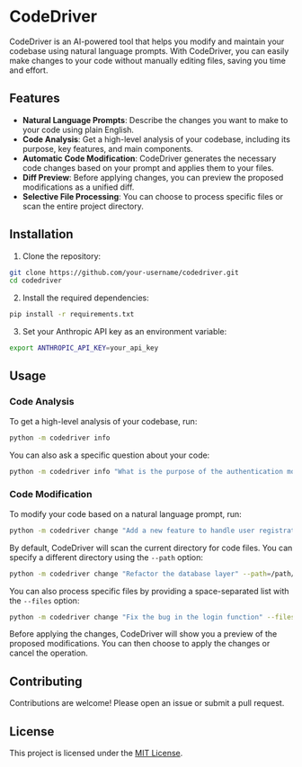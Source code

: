 # CodeDriver

CodeDriver is an AI-powered tool that helps you modify and maintain your codebase using natural language prompts. With CodeDriver, you can easily make changes to your code without manually editing files, saving you time and effort.

## Features

- **Natural Language Prompts**: Describe the changes you want to make to your code using plain English.
- **Code Analysis**: Get a high-level analysis of your codebase, including its purpose, key features, and main components.
- **Automatic Code Modification**: CodeDriver generates the necessary code changes based on your prompt and applies them to your files.
- **Diff Preview**: Before applying changes, you can preview the proposed modifications as a unified diff.
- **Selective File Processing**: You can choose to process specific files or scan the entire project directory.

## Installation

1. Clone the repository:

```bash
git clone https://github.com/your-username/codedriver.git
cd codedriver
```

2. Install the required dependencies:

```bash
pip install -r requirements.txt
```

3. Set your Anthropic API key as an environment variable:

```bash
export ANTHROPIC_API_KEY=your_api_key
```

## Usage

### Code Analysis

To get a high-level analysis of your codebase, run:

```bash
python -m codedriver info
```

You can also ask a specific question about your code:

```bash
python -m codedriver info "What is the purpose of the authentication module?"
```

### Code Modification

To modify your code based on a natural language prompt, run:

```bash
python -m codedriver change "Add a new feature to handle user registration"
```

By default, CodeDriver will scan the current directory for code files. You can specify a different directory using the `--path` option:

```bash
python -m codedriver change "Refactor the database layer" --path=/path/to/project
```

You can also process specific files by providing a space-separated list with the `--files` option:

```bash
python -m codedriver change "Fix the bug in the login function" --files="app.py utils.py"
```

Before applying the changes, CodeDriver will show you a preview of the proposed modifications. You can then choose to apply the changes or cancel the operation.

## Contributing

Contributions are welcome! Please open an issue or submit a pull request.

## License

This project is licensed under the [MIT License](LICENSE).
